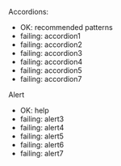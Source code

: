 Accordions:

- OK: recommended patterns
- failing: accordion1
- failing: accordion2
- failing: accordion3
- failing: accordion4
- failing: accordion5
- failing: accordion7

Alert 

- OK: help
- failing: alert3
- failing: alert4
- failing: alert5
- failing: alert6
- failing: alert7
